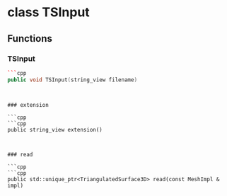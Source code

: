 # class TSInput


## Functions

### TSInput

```cpp
```cpp
public void TSInput(string_view filename)
```
```


### extension

```cpp
```cpp
public string_view extension()
```
```


### read

```cpp
```cpp
public std::unique_ptr<TriangulatedSurface3D> read(const MeshImpl & impl)
```
```




